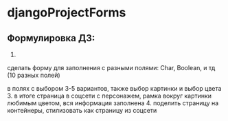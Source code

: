 # djangoProjectForms
## Формулировка ДЗ:

1.
сделать форму для заполнения
с разными полями:
Char, Boolean, и тд (10 разных полей)

в полях с выбором 3-5 вариантов,
также выбор картинки и выбор цвета
3.
в итоге страница в соцсети с персонажем, рамка вокруг картинки любимым цветом, вся информация заполнена
4.
поделить страницу на контейнеры, стилизовать как страницу из соцсети
